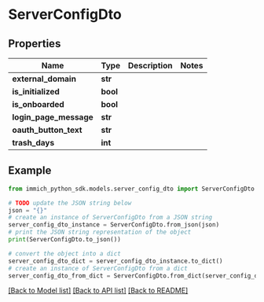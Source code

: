 # ServerConfigDto


## Properties

Name | Type | Description | Notes
------------ | ------------- | ------------- | -------------
**external_domain** | **str** |  | 
**is_initialized** | **bool** |  | 
**is_onboarded** | **bool** |  | 
**login_page_message** | **str** |  | 
**oauth_button_text** | **str** |  | 
**trash_days** | **int** |  | 

## Example

```python
from immich_python_sdk.models.server_config_dto import ServerConfigDto

# TODO update the JSON string below
json = "{}"
# create an instance of ServerConfigDto from a JSON string
server_config_dto_instance = ServerConfigDto.from_json(json)
# print the JSON string representation of the object
print(ServerConfigDto.to_json())

# convert the object into a dict
server_config_dto_dict = server_config_dto_instance.to_dict()
# create an instance of ServerConfigDto from a dict
server_config_dto_from_dict = ServerConfigDto.from_dict(server_config_dto_dict)
```
[[Back to Model list]](../README.md#documentation-for-models) [[Back to API list]](../README.md#documentation-for-api-endpoints) [[Back to README]](../README.md)


